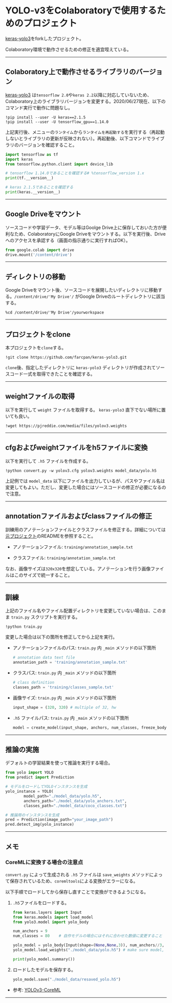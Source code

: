 # YOLO-v3をColaboratoryで使用するためのプロジェクト

[keras-yolo3](https://github.com/qqwweee/keras-yolo3)をforkしたプロジェクト。

Colaboratory環境で動作させるための修正を適宜咥えている。

---

## Colaboratory上で動作させるライブラリのバージョン

[keras-yolo3](https://github.com/qqwweee/keras-yolo3) は`tensorflow 2.0`や`keras 2.2`以降に対応していないため、Colaboratory上のライブラリバージョンを変更する。2020/06/27現在、以下のコマンド実行で動作に問題なし。

```
!pip install --user -U keras==2.1.5
!pip install --user -U tensorflow_gpu==1.14.0
```

上記実行後、メニューの`ランタイム`から`ランタイムを再起動する`を実行する（再起動しないとライブラリの更新が反映されない）。再起動後、以下コマンドでライブラリのバージョンを確認すること。

```python
import tensorflow as tf
import keras
from tensorflow.python.client import device_lib

# tensorflow 1.14.0であることを確認する# %tensorflow_version 1.x
print(tf.__version__)

# keras 2.1.5であることを確認する
print(keras.__version__)
```

---

## Google Driveをマウント

ソースコードや学習データ、モデル等はGoolge Drive上に保存しておいた方が便利なため、ColaboratoryにGoogle Driveをマウントする。以下を実行後、Driveへのアクセスを承認する（画面の指示通りに実行すればOK）。

```python
from google.colab import drive
drive.mount('/content/drive')
```

---

## ディレクトリの移動

Google Driveをマウント後、ソースコードを展開したいディレクトリに移動する。`/content/drive/'My Drive'/` がGoogle Driveのルートディレクトリに該当する。

```
%cd /content/drive/'My Drive'/yourworkspace
```

---

## プロジェクトをclone

本プロジェクトを`clone`する。

```
!git clone https://github.com/farcpan/keras-yolo3.git
```

`clone`後、指定したディレクトリに `keras-yolo3` ディレクトリが作成されてソースコード一式を取得できたことを確認する。

---

## weightファイルの取得

以下を実行して `weight` ファイルを取得する。 `keras-yolo3` 直下でない場所に置いても良い。

```
!wget https://pjreddie.com/media/files/yolov3.weights
```

---

## cfgおよびweightファイルをh5ファイルに変換

以下を実行して `.h5` ファイルを作成する。

```
!python convert.py -w yolov3.cfg yolov3.weights model_data/yolo.h5
```

上記例では `model_data` 以下にファイルを出力しているが、パスやファイル名は変更してもよい。ただし、変更した場合にはソースコードの修正が必要になるので注意。

---

## annotationファイルおよびclassファイルの修正

訓練用のアノテーションファイルとクラスファイルを修正する。詳細については[元プロジェクト](https://github.com/farcpan/keras-yolo3/tree/develop_colaboratory)のREADMEを参照すること。

* アノテーションファイル: `training/annotation_sample.txt`

* クラスファイル: `training/annotation_sample.txt`

なお、画像サイズは`320x320`を想定している。アノテーションを行う画像ファイルはこのサイズで統一すること。

---

## 訓練

上記のファイル名やファイル配置ディレクトリを変更していない場合は、このまま `train.py` スクリプトを実行する。

```
!python train.py
```

変更した場合は以下の箇所を修正してから上記を実行。

* アノテーションファイルのパス: `train.py` 内 `_main` メソッドの以下箇所

    ```python
    # annotation data text file
    annotation_path = 'training/annotation_sample.txt'
    ```

* クラスパス: `train.py` 内 `_main` メソッドの以下箇所

    ```python
    # class definition
    classes_path = 'training/classes_sample.txt'
    ```

* 画像サイズ: `train.py` 内 `_main` メソッドの以下箇所

    ```python
    input_shape = (320, 320) # multiple of 32, hw
    ```

* `.h5` ファイルパス: `train.py` 内 `_main` メソッドの以下箇所

    ```python
    model = create_model(input_shape, anchors, num_classes, freeze_body=2, weights_path='model_data/yolo.h5')
    ```

---

## 推論の実施

デフォルトの学習結果を使って推論を実行する場合。

```python
from yolo import YOLO
from predict import Prediction

# モデルをロードしてYOLOインスタンスを生成
yolo_instance = YOLO(
        model_path="./model_data/yolo.h5", 
        anchors_path="./model_data/yolo_anchors.txt",
        classes_path="./model_data/coco_classes.txt")

# 推論用のインスタンスを生成
pred = Prediction(image_path="your_image_path")
pred.detect_img(yolo_instance)    
```

---

## メモ

### CoreMLに変換する場合の注意点

`convert.py` によって生成される `.h5` ファイルは `save_weights` メソッドによって保存されているため、`coremltools`による変換がエラーになる。

以下手順でロードしてから保存し直すことで変換ができるようになる。

1. `.h5`ファイルをロードする。
    ```python
    from keras.layers import Input
    from keras.models import load_model
    from yolo3.model import yolo_body

    num_anchors = 9
    num_classes = 80    # 自作モデルの場合にはそれに合わせた数値に変更すること

    yolo_model = yolo_body(Input(shape=(None,None,3)), num_anchors//3, num_classes)
    yolo_model.load_weights("./model_data/yolo.h5") # make sure model, anchors and classes match

    print(yolo_model.summary())
    ```

1. ロードしたモデルを保存する。
    ```python
    yolo_model.save("./model_data/resaved_yolo.h5")
    ```

* 参考: [YOLOv3-CoreML](https://github.com/Ma-Dan/YOLOv3-CoreML)

---
